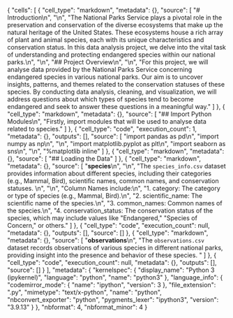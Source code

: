 {
 "cells": [
  {
   "cell_type": "markdown",
   "metadata": {},
   "source": [
    "# Introduction\n",
    "\n",
    "The National Parks Service plays a pivotal role in the preservation and conservation of the diverse ecosystems that make up the natural heritage of the United States. These ecosystems house a rich array of plant and animal species, each with its unique characteristics and conservation status. In this data analysis project, we delve into the vital task of understanding and protecting endangered species within our national parks.\n",
    "\n",
    "## Project Overview\n",
    "\n",
    "For this project, we will analyse data provided by the National Parks Service concerning endangered species in various national parks. Our aim is to uncover insights, patterns, and themes related to the conservation statuses of these species. By conducting data analysis, cleaning, and visualization, we will address questions about which types of species tend to become endangered and seek to answer these questions in a meaningful way."
   ]
  },
  {
   "cell_type": "markdown",
   "metadata": {},
   "source": [
    "## Import Python Modules\n",
    "Firstly, import modules that will be used to analyse data related to species."
   ]
  },
  {
   "cell_type": "code",
   "execution_count": 1,
   "metadata": {},
   "outputs": [],
   "source": [
    "import pandas as pd\n",
    "import numpy as np\n",
    "\n",
    "import matplotlib.pyplot as plt\n",
    "import seaborn as sns\n",
    "\n",
    "%matplotlib inline"
   ]
  },
  {
   "cell_type": "markdown",
   "metadata": {},
   "source": [
    "## Loading the Data"
   ]
  },
  {
   "cell_type": "markdown",
   "metadata": {},
   "source": [
    "**species**\n",
    "\n",
    "The `species_info.csv` dataset provides information about different species, including their categories (e.g., Mammal, Bird), scientific names, common names, and conservation statuses. \n",
    "\n",
    "Column Names include:\n",
    "1. category: The category or type of species (e.g., Mammal, Bird).\n",
    "2. scientific_name: The scientific name of the species.\n",
    "3. common_names: Common names of the species.\n",
    "4. conservation_status: The conservation status of the species, which may include values like \"Endangered,\" \"Species of Concern,\" or others."
   ]
  },
  {
   "cell_type": "code",
   "execution_count": null,
   "metadata": {},
   "outputs": [],
   "source": []
  },
  {
   "cell_type": "markdown",
   "metadata": {},
   "source": [
    "**observations**\n",
    "The `observations.csv` dataset records observations of various species in different national parks, providing insight into the presence and behavior of these species. "
   ]
  },
  {
   "cell_type": "code",
   "execution_count": null,
   "metadata": {},
   "outputs": [],
   "source": []
  }
 ],
 "metadata": {
  "kernelspec": {
   "display_name": "Python 3 (ipykernel)",
   "language": "python",
   "name": "python3"
  },
  "language_info": {
   "codemirror_mode": {
    "name": "ipython",
    "version": 3
   },
   "file_extension": ".py",
   "mimetype": "text/x-python",
   "name": "python",
   "nbconvert_exporter": "python",
   "pygments_lexer": "ipython3",
   "version": "3.9.13"
  }
 },
 "nbformat": 4,
 "nbformat_minor": 4
}
